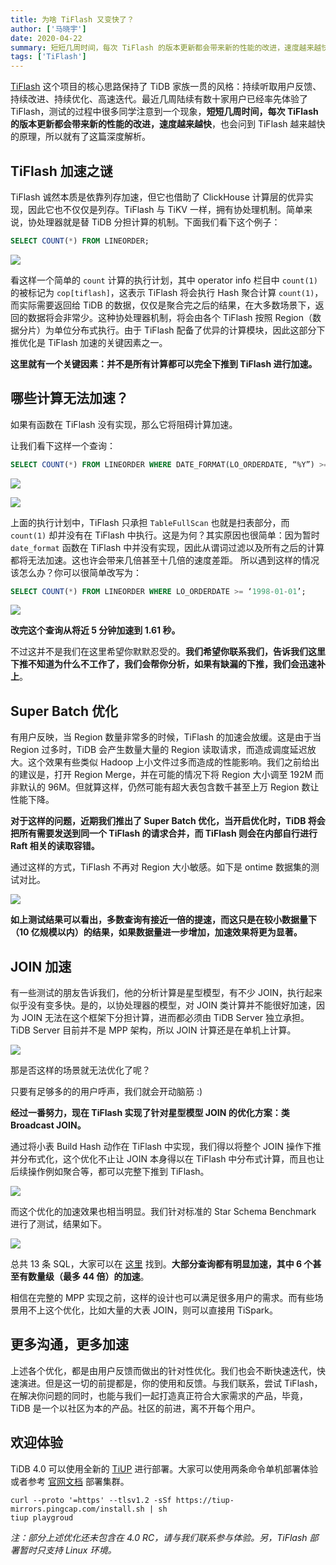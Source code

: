 ```yaml
---
title: 为啥 TiFlash 又变快了？
author: ['马晓宇']
date: 2020-04-22
summary: 短短几周时间，每次 TiFlash 的版本更新都会带来新的性能的改进，速度越来越快
tags: ['TiFlash']
---
```


[TiFlash](https://pingcap.com/blog-cn/#TiFlash) 这个项目的核心思路保持了 TiDB 家族一贯的风格：持续听取用户反馈、持续改进、持续优化、高速迭代。最近几周陆续有数十家用户已经率先体验了 TiFlash，测试的过程中很多同学注意到一个现象，**短短几周时间，每次 TiFlash 的版本更新都会带来新的性能的改进，速度越来越快**，也会问到 TiFlash 越来越快的原理，所以就有了这篇深度解析。

## TiFlash 加速之谜

TiFlash 诚然本质是依靠列存加速，但它也借助了 ClickHouse 计算层的优异实现，因此它也不仅仅是列存。TiFlash 与 TiKV 一样，拥有协处理机制。简单来说，协处理器就是替 TiDB 分担计算的机制。下面我们看下这个例子：

```sql
SELECT COUNT(*) FROM LINEORDER;
```

![](media/tiflash-is-getting-faster/1-count-order-lineorder.png)

看这样一个简单的 `count` 计算的执行计划，其中 operator info 栏目中 `count(1)` 的被标记为 `cop[tiflash]`，这表示 TiFlash 将会执行 Hash 聚合计算 `count(1)`，而实际需要返回给 TiDB 的数据，仅仅是聚合完之后的结果，在大多数场景下，返回的数据将会非常少。这种协处理器机制，将会由各个 TiFlash 按照 Region（数据分片）为单位分布式执行。由于 TiFlash 配备了优异的计算模块，因此这部分下推优化是 TiFlash 加速的关键因素之一。

**这里就有一个关键因素：并不是所有计算都可以完全下推到 TiFlash 进行加速。**

## 哪些计算无法加速？

如果有函数在 TiFlash 没有实现，那么它将阻碍计算加速。

让我们看下这样一个查询：

```sql
SELECT COUNT(*) FROM LINEORDER WHERE DATE_FORMAT(LO_ORDERDATE, “%Y”) >= ‘1998’;
```

![](media/tiflash-is-getting-faster/2-count-order-date.png)

![](media/tiflash-is-getting-faster/3-order-result.png)

上面的执行计划中，TiFlash 只承担 `TableFullScan` 也就是扫表部分，而 `count(1)` 却并没有在 TiFlash 中执行。这是为何？其实原因也很简单：因为暂时 `date_format` 函数在 TiFlash 中并没有实现，因此从谓词过滤以及所有之后的计算都将无法加速。这也许会带来几倍甚至十几倍的速度差距。
所以遇到这样的情况该怎么办？你可以很简单改写为：

```sql
SELECT COUNT(*) FROM LINEORDER WHERE LO_ORDERDATE >= ‘1998-01-01’;
```

![](media/tiflash-is-getting-faster/4-count-orderdate.png)

**改完这个查询从将近 5 分钟加速到 1.61 秒。**

不过这并不是我们在这里希望你默默忍受的。**我们希望你联系我们，告诉我们这里下推不知道为什么不工作了，我们会帮你分析，如果有缺漏的下推，我们会迅速补上**。

## Super Batch 优化

有用户反映，当 Region 数量非常多的时候，TiFlash 的加速会放缓。这是由于当 Region 过多时，TiDB 会产生数量大量的 Region 读取请求，而造成调度延迟放大。这个效果有些类似 Hadoop 上小文件过多而造成的性能影响。我们之前给出的建议是，打开 Region Merge，并在可能的情况下将 Region 大小调至 192M 而非默认的 96M。但就算这样，仍然可能有超大表包含数千甚至上万 Region 数让性能下降。

**对于这样的问题，近期我们推出了 Super Batch 优化，当开启优化时，TiDB 将会把所有需要发送到同一个 TiFlash 的请求合并，而 TiFlash 则会在内部自行进行 Raft 相关的读取容错。**

通过这样的方式，TiFlash 不再对 Region 大小敏感。如下是 ontime 数据集的测试对比。

![](media/tiflash-is-getting-faster/5-cop-super-batch.png)

**如上测试结果可以看出，多数查询有接近一倍的提速，而这只是在较小数据量下（10 亿规模以内）的结果，如果数据量进一步增加，加速效果将更为显著。**

## JOIN 加速

有一些测试的朋友告诉我们，他的分析计算是星型模型，有不少 JOIN，执行起来似乎没有变多快。是的，以协处理器的模型，对 JOIN 类计算并不能很好加速，因为 JOIN 无法在这个框架下分担计算，进而都必须由 TiDB Server 独立承担。TiDB Server 目前并不是 MPP 架构，所以 JOIN 计算还是在单机上计算。

![](media/tiflash-is-getting-faster/6-join.png)

那是否这样的场景就无法优化了呢？

只要有足够多的的用户呼声，我们就会开动脑筋 :)

**经过一番努力，现在 TiFlash 实现了针对星型模型 JOIN 的优化方案：类 Broadcast JOIN。**

通过将小表 Build Hash 动作在 TiFlash 中实现，我们得以将整个 JOIN 操作下推并分布式化，这个优化不止让 JOIN 本身得以在 TiFlash 中分布式计算，而且也让后续操作例如聚合等，都可以完整下推到 TiFlash。

![](media/tiflash-is-getting-faster/7-broadcast-join.png)

而这个优化的加速效果也相当明显。我们针对标准的 Star Schema Benchmark 进行了测试，结果如下。

![](media/tiflash-is-getting-faster/8-star-schema-benchmark-scale-100.png)

总共 13 条 SQL，大家可以在 [这里](https://github.com/pingcap/tidb-bench/tree/master/ssb) 找到。**大部分查询都有明显加速，其中 6 个甚至有数量级（最多 44 倍）的加速**。

相信在完整的 MPP 实现之前，这样的设计也可以满足很多用户的需求。而有些场景用不上这个优化，比如大量的大表 JOIN，则可以直接用 TiSpark。

## 更多沟通，更多加速

上述各个优化，都是由用户反馈而做出的针对性优化。我们也会不断快速迭代，快速演进。但是这一切的前提都是，你的使用和反馈。与我们联系，尝试 TiFlash，在解决你问题的同时，也能与我们一起打造真正符合大家需求的产品，毕竟，TiDB 是一个以社区为本的产品。社区的前进，离不开每个用户。

## 欢迎体验

TiDB 4.0 可以使用全新的 [TiUP](https://tiup.io/) 进行部署。大家可以使用两条命令单机部署体验或者参考 [官网文档](https://pingcap.com/docs-cn/dev/reference/tiflash/deploy/#%E5%85%A8%E6%96%B0%E9%83%A8%E7%BD%B2-tiflash) 部署集群。

```
curl --proto '=https' --tlsv1.2 -sSf https://tiup-mirrors.pingcap.com/install.sh | sh 
tiup playgroud
```

*注：部分上述优化还未包含在 4.0 RC，请与我们联系参与体验。另，TiFlash 部署暂时只支持 Linux 环境。*

